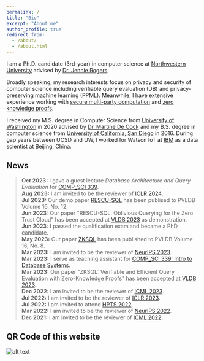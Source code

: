 ```yaml
---
permalink: /
title: "Bio"
excerpt: "About me"
author_profile: true
redirect_from: 
  - /about/
  - /about.html
---
```


I am a Ph.D. candidate (3rd-year) in computer science at [Northwestern University](https://www.mccormick.northwestern.edu/computer-science/people/phd-students/l-r.html) advised by [Dr. Jennie Rogers](http://users.eecs.northwestern.edu/~jennie/).

Broadly speaking, my research interests focus on privacy and security of computer science including verifiable query evaluation (DB) and privacy-preserving machine learning (PPML). Meanwhile, I have extensive experience working with [secure multi-party computation](https://en.wikipedia.org/wiki/Secure_multi-party_computation) and [zero knowledge proofs](https://en.wikipedia.org/wiki/Zero-knowledge_proof).

I received my M.S. degree in Computer Science from [University of Washington](http://www.washington.edu) in 2020 advised by [Dr. Martine De Cock](http://faculty.washington.edu/mdecock/) and my B.S. degree in computer science from [University of California, San Diego](https://cse.ucsd.edu) in 2016. During gap years between UCSD and UW, I worked for Watson IoT at [IBM](https://www.ibm.com/) as a data scientist at Beijing, China.

## **News**
>**Oct 2023:** I gave a guest lecture *Database Architecture and Query Evaluation* for [COMP_SCI 339](https://www.mccormick.northwestern.edu/computer-science/academics/courses/descriptions/339.html). <br />
>**Aug 2023:** I am invited to be the reviewer of [ICLR 2024](https://iclr.cc/Conferences/2024). <br />
>**Jul 2023:** Our demo paper [RESCU-SQL](https://www.vldb.org/pvldb/vol16/p4086-li.pdf) has been publised to PVLDB Volume 16, No. 12. <br />
> **Jun 2023:** Our paper "RESCU-SQL: Oblivious Querying for the Zero Trust Cloud" has been accepted at [VLDB 2023](https://vldb.org/2023/?papers-demo) as demonstration. <br />
>**Jun 2023:** I passed the qualification exam and became a PhD candidate. <br />
>**May 2023:** Our paper [ZKSQL](https://www.vldb.org/pvldb/vol16/p1804-li.pdf) has been published to PVLDB Volume 16, No. 8. <br />
>**Mar 2023:** I am invited to be the reviewer of [NeurIPS 2023](https://nips.cc/Conferences/2023/Dates). <br />
> **Mar 2023:** I serve as teaching assistant for [COMP_SCI 339: Intro to Database Systems](https://www.mccormick.northwestern.edu/computer-science/academics/courses/descriptions/339.html). <br />
> **Mar 2023:** Our paper "ZKSQL: Verifiable and Efficient Query Evaluation with Zero-Knowledge Proofs" has been accepted at [VLDB 2023](https://vldb.org/2023/?papers-research). <br />
> **Dec 2022:** I am invited to be the reviewer of [ICML 2023](https://icml.cc/Conferences/2023). <br />
> **Jul 2022:** I am invited to be the reviewer of [ICLR 2023](https://iclr.cc/Conferences/2023). <br />
> **Jul 2022:** I am invited to attend [HPTS 2022](http://www.hpts.ws/papers/2022/agenda.html). <br />
> **Mar 2022:** I am invited to be the reviewer of [NeurIPS 2022](https://neurips.cc/Conferences/2022). <br />
> **Dec 2021:** I am invited to be the reviewer of [ICML 2022](https://icml.cc/Conferences/2022).

## **QR Code of this website**

![alt text](https://xilinggrantli.github.io/images/QR_Code.png)
